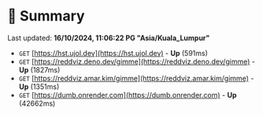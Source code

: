 # 📖 Summary
Last updated: **16/10/2024, 11:06:22 PG "Asia/Kuala_Lumpur"**

- `GET` [https://hst.ujol.dev](https://hst.ujol.dev) - **Up** (591ms)
- `GET` [https://reddviz.deno.dev/gimme](https://reddviz.deno.dev/gimme) - **Up** (1827ms)
- `GET` [https://reddviz.amar.kim/gimme](https://reddviz.amar.kim/gimme) - **Up** (1351ms)
- `GET` [https://dumb.onrender.com](https://dumb.onrender.com) - **Up** (42662ms)
